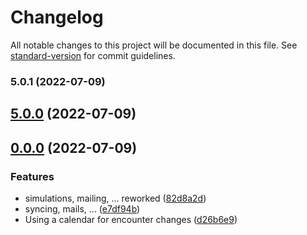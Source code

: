 # Changelog

All notable changes to this project will be documented in this file. See [standard-version](https://github.com/conventional-changelog/standard-version) for commit guidelines.

### 5.0.1 (2022-07-09)

## [5.0.0](https://github.com/Badminton-Apps/badman/compare/v0.0.0...v5.0.0) (2022-07-09)

## [0.0.0](https://github.com/Badminton-Apps/badman/compare/v4.42.3...v0.0.0) (2022-07-09)


### Features

* simulations, mailing, ... reworked ([82d8a2d](https://github.com/Badminton-Apps/badman/commit/82d8a2d88b97e4d2c18e8b465bab10616f312dc4))
* syncing, mails, ... ([e7df94b](https://github.com/Badminton-Apps/badman/commit/e7df94b98ce896da42a07b6c6cc5fcd2538dc894))
* Using a calendar for encounter changes ([d26b6e9](https://github.com/Badminton-Apps/badman/commit/d26b6e938b0cbda983b06f777ef2d2b96e61ead7))
